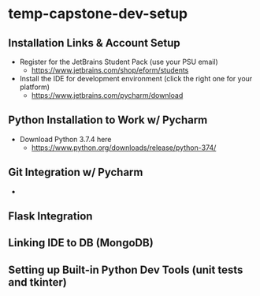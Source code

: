 # temp-capstone-dev-setup

## Installation Links & Account Setup
- Register for the JetBrains Student Pack (use your PSU email)
  - https://www.jetbrains.com/shop/eform/students
- Install the IDE for development environment (click the right one for your platform)
  - https://www.jetbrains.com/pycharm/download

## Python Installation to Work w/ Pycharm
- Download Python 3.7.4 here
  - https://www.python.org/downloads/release/python-374/
  
## Git Integration w/ Pycharm
- 

## Flask Integration

## Linking IDE to DB (MongoDB)

## Setting up Built-in Python Dev Tools (unit tests and tkinter)
